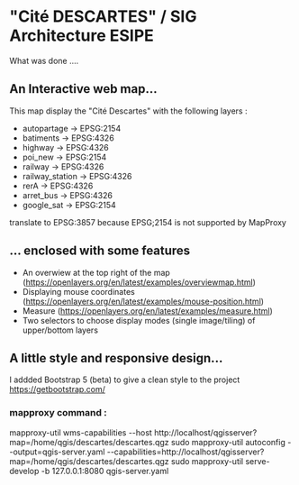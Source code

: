 # "Cité DESCARTES" / SIG Architecture ESIPE 

What was done ....

## An Interactive web map...

This map display the "Cité Descartes" with the following layers : 
 * autopartage -> EPSG:2154
 * batiments -> EPSG:4326
 * highway -> EPSG:4326
 * poi_new -> EPSG:2154
 * railway -> EPSG:4326
 * railway_station -> EPSG:4326
 * rerA -> EPSG:4326
 * arret_bus -> EPSG:4326
 * google_sat -> EPSG:2154

translate to EPSG:3857 because EPSG;2154 is not supported by MapProxy

## ... enclosed with some features


- An overwiew at the top right of the map (https://openlayers.org/en/latest/examples/overviewmap.html)
- Displaying mouse coordinates (https://openlayers.org/en/latest/examples/mouse-position.html)
- Measure (https://openlayers.org/en/latest/examples/measure.html)
- Two selectors to choose display modes (single image/tiling) of upper/bottom layers


## A little style and responsive design... 

I addded Bootstrap 5 (beta) to give a clean style to the project
https://getbootstrap.com/

### mapproxy command  : 

mapproxy-util wms-capabilities --host http://localhost/qgisserver?map=/home/qgis/descartes/descartes.qgz
sudo mapproxy-util autoconfig --output=qgis-server.yaml --capabilities=http://localhost/qgisserver?map=/home/qgis/descartes/descartes.qgz
sudo mapproxy-util serve-develop -b 127.0.0.1:8080 qgis-server.yaml